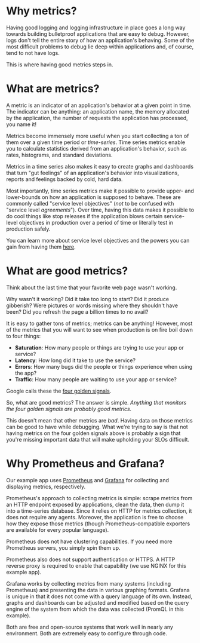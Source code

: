 # Why metrics?

Having good logging and logging infrastructure in place goes a long way towards building bulletproof
applications that are easy to debug. However, logs don't tell the entire story of how an
application's behaving. Some of the most difficult problems to debug lie deep within applications
and, of course, tend to not have logs.

This is where having good metrics steps in.

# What are metrics?

A metric is an indicator of an application's behavior at a given point in time. The indicator can be
anything: an application name, the memory allocated by the application, the number of requests the
application has processed, you name it!

Metrics become immensely more useful when you start collecting a ton of them over a given time
period or _time-series_. Time series metrics enable you to calculate statistics derived from an
application's behavior, such as rates, histograms, and standard deviations.

Metrics in a time series also makes it easy to create graphs and dashboards that turn "gut feelings"
of an application's behavior into visualizations, reports and feelings backed by cold, hard data.

Most importantly, time series metrics make it possible to provide upper- and lower-bounds on how an
application is supposed to behave. These are commonly called "service level objectives" (_not_ to be
confused with "service level _agreements_"). Over time, having this data makes it possible to do
cool things like stop releases if the application blows certain service-level objectives in
production over a period of time or literally test in production safely.

You can learn more about service level objectives and the powers you can gain from having them
[here](https://landing.google.com/sre/sre-book/chapters/service-level-objectives/).

# What are good metrics?

Think about the last time that your favorite web page wasn't working.

Why wasn't it working? Did it take too long to start? Did it produce gibberish? Were pictures or
words missing where they shouldn't have been? Did you refresh the page a billion times to no avail?

It is easy to gather tons of metrics; metrics can be anything! However, most of the metrics that you
will want to see when production is on fire boil down to four things:

- **Saturation**: How many people or things are trying to use your app or service?
- **Latency**: How long did it take to use the service?
- **Errors**: How many bugs did the people or things experience when using the app?
- **Traffic**: How many people are waiting to use your app or service?

Google calls these the [four golden
signals](https://landing.google.com/sre/sre-book/chapters/monitoring-distributed-systems/).

So, what are good metrics? The answer is simple. _Anything that monitors the four golden signals are
probably good metrics._

This doesn't mean that other metrics are _bad_. Having data on those metrics can be good to have
while debugging. What we're trying to say is that not having metrics on the four golden signals
above is probably a sign that you're missing important data that will make upholding your SLOs
difficult.

# Why Prometheus and Grafana?

Our example app uses [Prometheus](https://prometheus.com) and [Grafana](https://grafana.com) for
collecting and displaying metrics, respectively.

Prometheus's approach to collecting metrics is simple: scrape metrics from an HTTP endpoint exposed
by applications, clean the data, then dump it into a time-series database. Since it relies on HTTP
for metrics collection, it does not require any agents. Moreover, the application is free to choose
how they expose those metrics (though Prometheus-compatible exporters are available for every
popular language).

Prometheus does not have clustering capabilities. If you need more Prometheus servers, you simply
spin them up.

Prometheus also does not support authentication or HTTPS. A HTTP reverse proxy is required to
enable that capability (we use NGINX for this example app).

Grafana works by collecting metrics from many systems (including Prometheus) and presenting the data
in various graphing formats. Grafana is unique in that it does not come with a query language of its
own. Instead, graphs and dashboards can be adjusted and modified based on the query engine of the
system from which the data was collected (PromQL in this example).

Both are free and open-source systems that work well in nearly any environment. Both are extremely
easy to configure through code.
